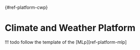[](){#ref-platform-cwp}
# Climate and Weather Platform

!!! todo
    follow the template of the [MLp][ref-platform-mlp]
